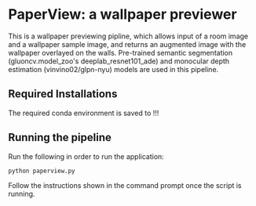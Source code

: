 # PaperView: a wallpaper previewer

This is a wallpaper previewing pipline, which allows input of a room image and a wallpaper sample image, and returns an augmented image with the wallpaper overlayed on the walls. Pre-trained semantic segmentation (gluoncv.model_zoo's deeplab_resnet101_ade) and monocular depth estimation (vinvino02/glpn-nyu) models are used in this pipeline.

## Required Installations

The required conda environment is saved to !!!

## Running the pipeline

Run the following in order to run the application:

`python paperview.py`

Follow the instructions shown in the command prompt once the script is running.
